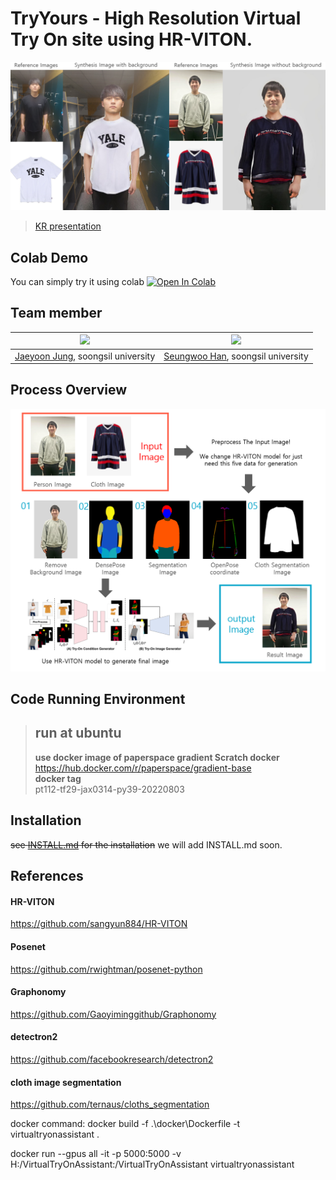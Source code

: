 # TryYours - High Resolution Virtual Try On site using HR-VITON.
![teaser image](./figures/teaser.png)
> [KR presentation](./TryYours_presentation_kr.pdf)

## Colab Demo
You can simply try it using colab
[![Open In Colab](https://colab.research.google.com/assets/colab-badge.svg)](https://colab.research.google.com/drive/1fP5Wia4ukTp6WC5FlSa7InW7cOLXCePy?usp=sharing)

## Team member

|<img src="https://avatars.githubusercontent.com/lastdefiance20" width="100">| <img src="https://avatars.githubusercontent.com/hswek" width="100">|
|-|-|
|[Jaeyoon Jung](https://github.com/lastdefiance20), soongsil university|[Seungwoo Han](https://github.com/hswek), soongsil university|

## Process Overview
![process overview image](./figures/process_overview.png)

## Code Running Environment
> ## run at ubuntu
> **use docker image of paperspace gradient Scratch docker**\
> https://hub.docker.com/r/paperspace/gradient-base \
> **docker tag** \
> pt112-tf29-jax0314-py39-20220803

## Installation
~~see [INSTALL.md](./INSTALL.md) for the installation~~
we will add INSTALL.md soon.

## References
#### HR-VITON
https://github.com/sangyun884/HR-VITON
#### Posenet
https://github.com/rwightman/posenet-python
#### Graphonomy
https://github.com/Gaoyiminggithub/Graphonomy
#### detectron2
https://github.com/facebookresearch/detectron2
#### cloth image segmentation
https://github.com/ternaus/cloths_segmentation



docker command: 
docker build -f .\docker\Dockerfile -t virtualtryonassistant .

docker run --gpus all -it -p 5000:5000 -v H:/VirtualTryOnAssistant:/VirtualTryOnAssistant virtualtryonassistant

